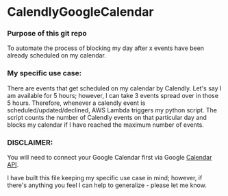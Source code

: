 # CalendlyGoogleCalendar

### Purpose of this git repo
To automate the process of blocking my day after x events have been already scheduled on my calendar. 

### My specific use case:

There are events that get scheduled on my calendar by Calendly. Let's say I am available for 5 hours; however, I can take 3 events spread over in those 5 hours. 
Therefore, whenever a calendly event is scheduled/updated/declined, AWS Lambda triggers my python script. The script counts the number of Calendly events on that particular day and blocks my calendar if I have reached the maximum number of events. 


### DISCLAIMER: 
You will need to connect your Google Calendar first via Google [Calendar API](https://developers.google.com/calendar).



I have built this file keeping my specific use case in mind; however, if there's anything you feel I can help to generalize - please let me know. 
